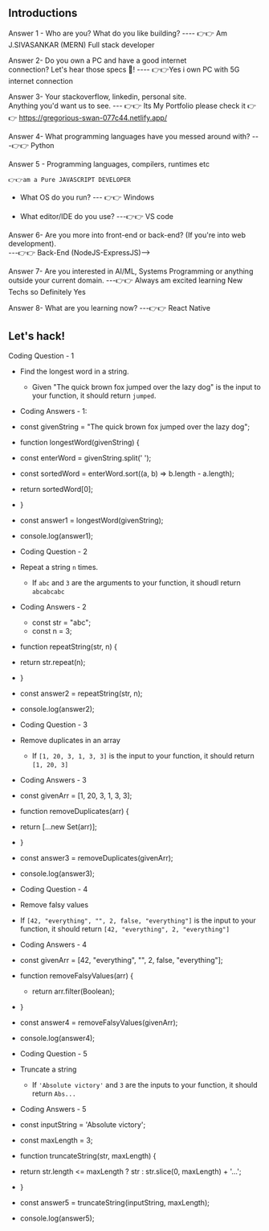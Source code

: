 ## Introductions

Answer 1 - Who are you? What do you like building?   ----   👉👉    Am J.SIVASANKAR (MERN) Full stack developer 

Answer 2- Do you own a PC and have a good internet        
 connection? Let's hear those specs 💪! ---- 👉👉Yes i own PC with 5G internet connection

Answer 3- Your stackoverflow, linkedin, personal site.     
Anything you'd want us to see.    --- 👉👉  Its My Portfolio please check it 👉👉 https://gregorious-swan-077c44.netlify.app/                 

Answer 4- What programming languages have you messed around with? ---👉👉  Python


Answer 5 - Programming languages, compilers, runtimes etc

    👉👉am a Pure JAVASCRIPT DEVELOPER 

  - What OS do you run?   --- 👉👉      Windows

  - What editor/IDE do you use? ---👉👉 VS code

Answer 6- Are you more into front-end or back-end? (If you're
into web development).    
---👉👉    Back-End (NodeJS-ExpressJS)-->

Answer 7- Are you interested in AI/ML, Systems Programming
or anything outside your current domain. 
 ---👉👉  Always am excited learning New Techs so Definitely Yes

Answer 8- What are you learning now? 
 ---👉👉  React Native



## Let's hack!


Coding Question - 1 

- Find the longest word in a string.
  - Given "The quick brown fox jumped over the lazy dog" is the input to your function, it should return `jumped`.

 - Coding Answers - 1:

 - const givenString = "The quick brown fox jumped over the lazy dog";

 - function  longestWord(givenString) {

 - const enterWord = givenString.split(' ');

- const sortedWord = enterWord.sort((a, b) => b.length - a.length);

- return sortedWord[0];

- }

- const answer1 = longestWord(givenString);

- console.log(answer1);



- Coding Question - 2

- Repeat a string `n` times.
  - If `abc` and `3` are the arguments to your function, it shoudl return `abcabcabc`

 - Coding Answers - 2

     - const str = "abc";
     - const n = 3;

  - function repeatString(str, n) {
  - return str.repeat(n);
- }

- const answer2 = repeatString(str, n);
- console.log(answer2);

- Coding Question - 3
- Remove duplicates in an array
  - If `[1, 20, 3, 1, 3, 3]` is the input to your
  function, it should return `[1, 20, 3]`

- Coding Answers - 3

- const givenArr = [1, 20, 3, 1, 3, 3];

- function removeDuplicates(arr) {
 -  return [...new Set(arr)];
- }

- const answer3 = removeDuplicates(givenArr);
- console.log(answer3); 


- Coding Question - 4
 - Remove falsy values
  - If `[42, "everything", "", 2, false, "everything"]` is the input to your function, it should return `[42, "everything", 2, "everything"]`

- Coding Answers - 4

- const givenArr = [42, "everything", "", 2, false, "everything"];

- function removeFalsyValues(arr) {
  - return arr.filter(Boolean);
- }

 - const answer4 = removeFalsyValues(givenArr);
- console.log(answer4); 

- Coding Question - 5

- Truncate a string
  - If `'Absolute victory'` and `3` are the inputs to
  your function, it should return `Abs...`

- Coding Answers - 5

- const inputString = 'Absolute victory';
- const maxLength = 3;

- function truncateString(str, maxLength) {
 -  return str.length <= maxLength ? str : str.slice(0, maxLength) + '...';
  - }

 - const answer5 = truncateString(inputString, maxLength);
  - console.log(answer5); 
